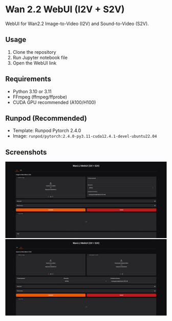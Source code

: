 # Wan 2.2 WebUI (I2V + S2V)

WebUI for Wan2.2 Image-to-Video (I2V) and Sound-to-Video (S2V).

## Usage
1. Clone the repository
1. Run Jupyter notebook file
2. Open the WebUI link

## Requirements
- Python 3.10 or 3.11
- FFmpeg (ffmpeg/ffprobe)
- CUDA GPU recommended (A100/H100)

## Runpod (Recommended)

- Template: Runpod Pytorch 2.4.0
- Image: `runpod/pytorch:2.4.0-py3.11-cuda12.4.1-devel-ubuntu22.04`

## Screenshots

![Wan I2V](screenshot-1.png)
![Wan S2V](screenshot-2.png)
